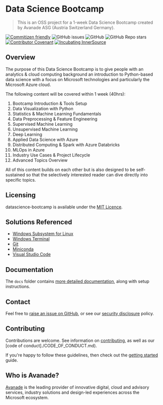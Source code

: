 # Data Science Bootcamp
> This is an OSS project for a 1-week Data Science Bootcamp created by Avanade ASG (Austria Switzerland Germany).

[![Commitizen friendly](https://img.shields.io/badge/commitizen-friendly-brightgreen.svg)](http://commitizen.github.io/cz-cli/)
![GitHub issues](https://img.shields.io/github/issues/sebastianbirk/datascience-bootcamp)
![GitHub](https://img.shields.io/github/license/sebastianbirk/datascience-bootcamp)
![GitHub Repo stars](https://img.shields.io/github/stars/sebastianbirk/datascience-bootcamp?style=social)
[![Contributor Covenant](https://img.shields.io/badge/Contributor%20Covenant-2.1-4baaaa.svg)](https://avanade.github.io/code-of-conduct/)
[![Incubating InnerSource](https://img.shields.io/badge/Incubating-Ava--Maturity-%23FF5800?labelColor=yellow)](https://avanade.github.io/maturity-model/)

## Overview

The purpose of this Data Science Bootcamp is to give people with an analytics & cloud computing background an introduction to Python-based data science with a focus on Microsoft technologies and particularly the Microsoft Azure cloud.

The following content will be covered within 1 week (40hrs):
1. Bootcamp Introduction & Tools Setup
2. Data Visualization with Python
3. Statistics & Machine Learning Fundamentals
4. Data Preprocessing & Feature Engineering
5. Supervised Machine Learning
6. Unsupervised Machine Learning
7. Deep Learning
8. Applied Data Science with Azure
9. Distributed Computing & Spark with Azure Databricks
10. MLOps in Azure
11. Industry Use Cases & Project Lifecycle
12. Advanced Topics Overview

All of this content builds on each other but is also designed to be self-sustained so that the selectively interested reader can dive directly into specific topics.

## Licensing
datascience-bootcamp is available under the [MIT Licence](./LICENCE).

## Solutions Referenced

- [Windows Subsystem for Linux](https://docs.microsoft.com/en-us/windows/wsl/)
- [Windows Terminal](https://docs.microsoft.com/en-us/windows/terminal/)
- [Git](https://git-scm.com/)
- [Miniconda](https://docs.conda.io/en/latest/miniconda.html)
- [Visual Studio Code](https://code.visualstudio.com/)

## Documentation
The `docs` folder contains [more detailed documentation](./docs/start-here.md), along with setup instructions.

## Contact
Feel free to [raise an issue on GitHub](https://github.com/sebastianbirk/datascience-bootcamp/issues), or see our [security disclosure](./SECURITY.md) policy.

## Contributing
Contributions are welcome. See information on [contributing](./CONTRIBUTING.md), as well as our [code of conduct]./CODE_OF_CONDUCT.md).

If you're happy to follow these guidelines, then check out the [getting started](./docs/start-here.md) guide.

## Who is Avanade?

[Avanade](https://www.avanade.com) is the leading provider of innovative digital, cloud and advisory services, industry solutions and design-led experiences across the Microsoft ecosystem.
